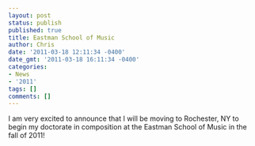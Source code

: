 ```yaml
---
layout: post
status: publish
published: true
title: Eastman School of Music
author: Chris
date: '2011-03-18 12:11:34 -0400'
date_gmt: '2011-03-18 16:11:34 -0400'
categories:
- News
- '2011'
tags: []
comments: []
---
```

I am very excited to announce that I will be moving to Rochester, NY to begin my doctorate in composition at the Eastman School of Music in the fall of 2011!
